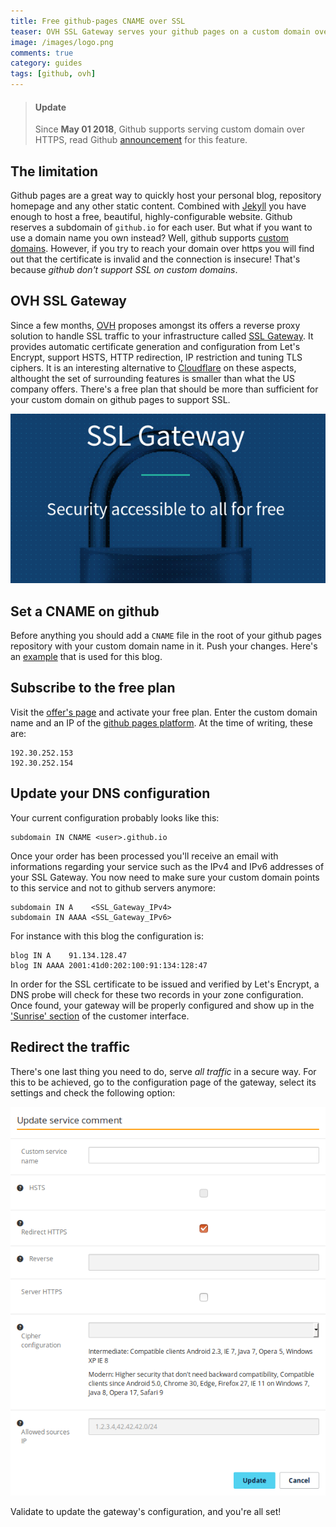 ```yaml
---
title: Free github-pages CNAME over SSL
teaser: OVH SSL Gateway serves your github pages on a custom domain over SSL for free.
image: /images/logo.png
comments: true
category: guides
tags: [github, ovh]
---
```


> #### Update
> Since **May 01 2018**, Github supports serving custom domain over HTTPS, read
> Github [announcement][github announcement] for this feature.

## The limitation
Github pages are a great way to quickly host your personal blog, repository
homepage and any other static content. Combined with [Jekyll][jekyll] you have
enough to host a free, beautiful, highly-configurable website. Github reserves
a subdomain of `github.io` for each user. But what if you want to use a domain
name you own instead? Well, github supports [custom
domains][github-custom-domain]. However, if you try to reach your domain over
https you will find out that the certificate is invalid and the connection is
insecure! That's because *github don't support SSL on custom domains*.

## OVH SSL Gateway
Since a few months, [OVH][ovh-com] proposes amongst its offers a reverse proxy
solution to handle SSL traffic to your infrastructure called [SSL
Gateway][ovh-ssl-gateway-uk]. It provides automatic certificate generation and
configuration from Let's Encrypt, support HSTS, HTTP redirection, IP
restriction and tuning TLS ciphers. It is an interesting alternative to
[Cloudflare][cloudflare] on these aspects, althought the set of surrounding
features is smaller than what the US company offers. There's a free plan that
should be more than sufficient for your custom domain on github pages to
support SSL.

<div class="image-container-shadow">
  <img src="/images/ssl-gateway.png" alt="OVH SSL Gateway"/>
</div>

## Set a CNAME on github
Before anything you should add a `CNAME` file in the root of your github pages
repository with your custom domain name in it. Push your changes. Here's an
[example][github-cname] that is used for this blog.

## Subscribe to the free plan
Visit the [offer's page][ovh-ssl-gateway-uk] and activate your free plan. Enter
the custom domain name and an IP of the [github pages platform][github-ips].
At the time of writing, these are:
```
192.30.252.153
192.30.252.154
```

## Update your DNS configuration
Your current configuration probably looks like this:
```
subdomain IN CNAME <user>.github.io
```
Once your order has been processed you'll receive an email with informations
regarding your service such as the IPv4 and IPv6 addresses of your SSL Gateway.
You now need to make sure your custom domain points to this service and not to
github servers anymore:
```
subdomain IN A    <SSL_Gateway_IPv4>
subdomain IN AAAA <SSL_Gateway_IPv6>
```
For instance with this blog the configuration is:
```
blog IN A    91.134.128.47
blog IN AAAA 2001:41d0:202:100:91:134:128:47
```
In order for the SSL certificate to be issued and verified by Let's Encrypt, a
DNS probe will check for these two records in your zone configuration. Once
found, your gateway will be properly configured and show up in the ['Sunrise'
section][sunrise-ssl-gateway] of the customer interface.


## Redirect the traffic
There's one last thing you need to do, serve *all traffic* in a secure way. For
this to be achieved, go to the configuration page of the gateway, select its
settings and check the following option:

<div class="image-container-shadow">
  <img src="/images/ssl-gateway-options.png" alt="OVH SSL Gateway Options"/>
</div>


Validate to update the gateway's configuration, and you're all set!


[cloudflare]: https://www.cloudflare.com
[github-cname]: https://github.com/xlucas/xlucas.github.io/blob/master/CNAME
[github-custom-domain]: https://help.github.com/articles/using-a-custom-domain-with-github-pages/
[github-ips]: https://help.github.com/articles/setting-up-an-apex-domain/#configuring-a-records-with-your-dns-provider
[jekyll]: https://jekyllrb.com/
[github announcement]: https://blog.github.com/2018-05-01-github-pages-custom-domains-https/
[ovh-com]: https://www.ovh.com
[ovh-ssl-gateway-uk]: https://www.ovh.co.uk/ssl-gateway/
[sunrise-ssl-gateway]: https://www.ovh.com/manager/sunrise/sslGateway/index.html

